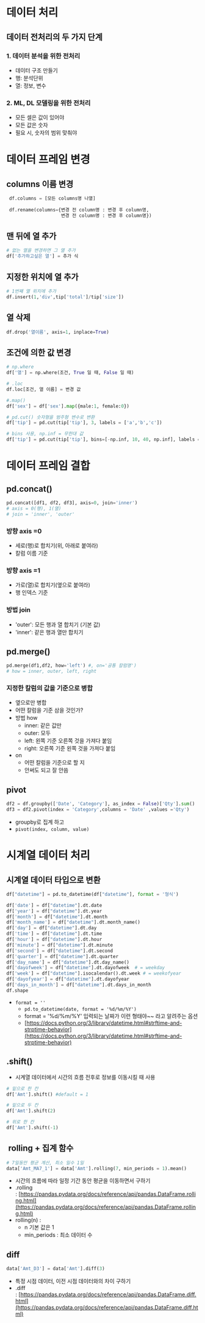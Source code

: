 # 데이터 처리

## 데이터 전처리의 두 가지 단계
### 1. 데이터 분석을 위한 전처리
- 데이터 구조 만들기
- 행: 분석단위
- 열: 정보, 변수
### 2. ML, DL 모델링을 위한 전처리
- 모든 셀은 값이 있어야
- 모든 값은 숫자
- 필요 시, 숫자의 범위 맞춰야


# 데이터 프레임 변경

## columns 이름 변경
```python
 df.columns = [모든 columns명 나열]
 
 df.rename(columns={변경 전 column명 : 변경 후 column명,
					변경 전 column명 : 변경 후 column명})
```

## 맨 뒤에 열 추가
```python
# 없는 열을 변경하면 그 열 추가
df['추가하고싶은 열'] = 추가 식
```

## 지정한 위치에 열 추가
```python
# 1번째 열 위치에 추가
df.insert(1,'div',tip['total']/tip['size'])
```

## 열 삭제
```python
df.drop('열이름', axis=1, inplace=True)
```

## 조건에 의한 값 변경

```python
# np.where
df['열'] = np.where(조건, True 일 때, False 일 때)

# .loc
df.loc[조건, 열 이름] = 변경 값

#.map()
df['sex'] = df['sex'].map({male:1, female:0})

# pd.cut() 숫자형을 범주형 변수로 변환
df['tip'] = pd.cut(tip['tip'], 3, labels = ['a','b','c'])

# bins 사용, np.inf = 무한대 값
df['tip'] = pd.cut(tip['tip'], bins=[-np.inf, 10, 40, np.inf], labels = ['a','b','c'])

```


# 데이터 프레임 결합

## pd.concat()
```python
pd.concat([df1, df2, df3], axis=0, join='inner')
# axis = 0(행), 1(열)
# join = 'inner', 'outer'
```
### 방향 axis =0
- 세로(행)로 합치기(위, 아래로 붙여라)
- 칼럼 이름 기준
### 방향 axis =1
- 가로(열)로 합치기(옆으로 붙여라)
- 행 인덱스 기준
### 방법 join
- 'outer': 모든 행과 열 합치기 (기본 값)
- 'inner': 같은 행과 열만 합치기

## pd.merge()
```python
pd.merge(df1,df2, how='left') #, on='공통 칼럼명')
# how = inner, outer, left, right
```
### 지정한 칼럼의 값을 기준으로 병합
- 옆으로만 병합
- 어떤 칼럼을 기준 삼을 것인가?
- 방법 how
	- inner: 같은 값만
	- outer: 모두
	- left: 왼쪽 기준 오른쪽 것을 가져다 붙임
	- right: 오른쪽 기준 왼쪽 것을 가져다 붙임 
- on
	- 어떤 칼럼을 기준으로 할 지
	- 안써도 되고 잘 안씀
## pivot

```python
df2 = df.groupby(['Date', 'Category'], as_index = False)['Qty'].sum()
df3 = df2.pivot(index = 'Category',columns = 'Date' ,values ='Qty')
```
- groupby로 집계 하고
- `pivot(index, column, value)`



# 시계열 데이터 처리

## 시계열 데이터 타입으로 변환
```python
df["datetime"] = pd.to_datetime(df["datetime"], format = '형식')

df['date'] = df["datetime"].dt.date
df['year'] = df["datetime"].dt.year
df['month'] = df["datetime"].dt.month
df['month_name'] = df["datetime"].dt.month_name()
df['day'] = df["datetime"].dt.day
df['time'] = df["datetime"].dt.time
df['hour'] = df["datetime"].dt.hour
df['minute'] = df["datetime"].dt.minute
df['second'] = df["datetime"].dt.second
df['quarter'] = df["datetime"].dt.quarter
df['day_name'] = df["datetime"].dt.day_name()
df['dayofweek'] = df["datetime"].dt.dayofweek  # = weekday
df['week'] = df["datetime"].isocalendar().dt.week # = weekofyear
df['dayofyear'] = df["datetime"].dt.dayofyear
df['days_in_month'] = df["datetime"].dt.days_in_month
df.shape
```
- `format = ''`
    - `pd.to_datetime(date, format = '%d/%m/%Y')` 
    - format = '%d/%m/%Y' 입력되는 날짜가 이런 형태야~~ 라고 알려주는 옵션
    - [https://docs.python.org/3/library/datetime.html#strftime-and-strptime-behavior](https://docs.python.org/3/library/datetime.html#strftime-and-strptime-behavior)

## .shift()
- 시계열 데이터에서 시간의 흐름 전후로 정보를 이동시킬 때 사용
```python
# 밑으로 한 칸
df['Amt'].shift() #default = 1

# 밑으로 두 칸
df['Amt'].shift(2)

# 위로 한 칸
df['Amt'].shift(-1)
```

##  rolling + 집계 함수
```python
# 7일동안 평균 계산, 최소 일수 1일
data['Amt_MA7_1'] = data['Amt'].rolling(7, min_periods = 1).mean()
```
- 시간의 흐름에 따라 일정 기간 동안 평균을 이동하면서 구하기
- .rolling : [https://pandas.pydata.org/docs/reference/api/pandas.DataFrame.rolling.html](https://pandas.pydata.org/docs/reference/api/pandas.DataFrame.rolling.html)
- rolling(n) :
    - n 기본 값은 1
    - min_periods : 최소 데이터 수

## diff
```python
data['Amt_D3'] = data['Amt'].diff(3)
```
- 특정 시점 데이터, 이전 시점 데이터와의 차이 구하기
- .diff : [https://pandas.pydata.org/docs/reference/api/pandas.DataFrame.diff.html](https://pandas.pydata.org/docs/reference/api/pandas.DataFrame.diff.html)